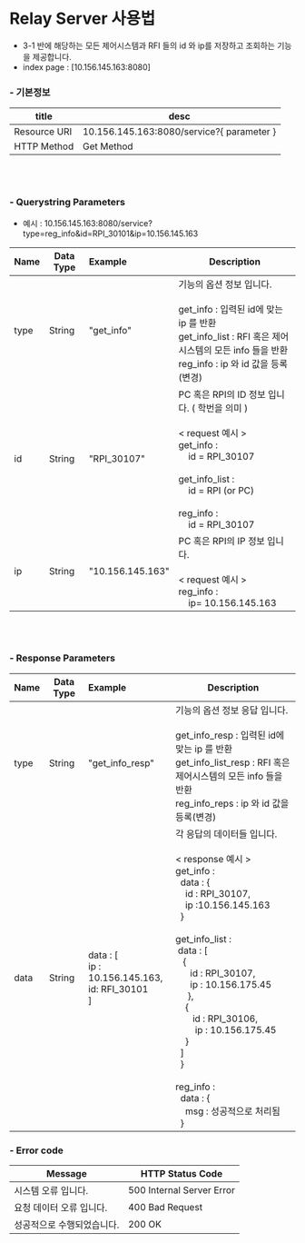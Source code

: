 # Relay Server 사용법

- 3-1 반에 해당하는 모든 제어시스템과 RFI 들의 id 와 ip를 저장하고 조회하는 기능을 제공합니다.
- index page : [10.156.145.163:8080] 



 ### - 기본정보

| title        | desc                                     |
| ------------ | ---------------------------------------- |
| Resource URI | 10.156.145.163:8080/service?{ parameter } |
| HTTP Method  | Get Method                               |
<br>
<br>

 ### - Querystring Parameters

- 예시 : 10.156.145.163:8080/service?type=reg_info&id=RPI_30101&ip=10.156.145.163 

| Name | Data Type | Example          | Description                              |
| ---- | --------- | :--------------- | ---------------------------------------- |
| type | String    | "get_info"       | 기능의 옵션 정보 입니다. <br><br> get_info : 입력된 id에 맞는 ip 를 반환<br>get_info_list : RFI 혹은 제어시스템의 모든 info 들을 반환 <br>reg_info : ip 와 id 값을 등록(변경) |
| id   | String    | "RPI_30107"      | PC 혹은 RPI의 ID 정보 입니다. ( 학번을 의미 ) <br>  <br> &lt; request 예시 &gt; <br> get_info : <br> &nbsp; &nbsp; id = RPI_30107 <br> <br> get_info_list : <br> &nbsp; &nbsp; id = RPI (or PC) <br> <br> reg_info : <br> &nbsp; &nbsp; id = RPI_30107 |
| ip   | String    | "10.156.145.163" | PC 혹은 RPI의 IP 정보 입니다. <br>  <br> &lt; request 예시 &gt; <br> reg_info : <br> &nbsp; &nbsp; ip= 10.156.145.163 |
<br>
<br>

 ### - Response Parameters

| Name | Data Type | Example                                  | Description                              |
| ---- | --------- | :--------------------------------------- | ---------------------------------------- |
| type | String    | "get_info_resp"                          | 기능의 옵션 정보 응답 입니다. <br><br> get_info_resp : 입력된 id에 맞는 ip 를 반환<br>get_info_list_resp : RFI 혹은 제어시스템의 모든 info 들을 반환 <br>reg_info_reps : ip 와 id 값을 등록(변경) |
| data | String    | data : [<br> ip : 10.156.145.163,<br> id: RFI_30101<br>] | 각 응답의 데이터들 입니다. <br> <br>  &lt; response 예시 &gt; <br> get_info :  <br>  &nbsp; data : { <br>&nbsp; &nbsp;  id : RPI_30107, <br> &nbsp; &nbsp; ip :10.156.145.163  <br> &nbsp; } <br><br> get_info_list : <br> &nbsp;data : [ <br> &nbsp;&nbsp;  { <br> &nbsp; &nbsp; &nbsp;  id : RPI_30107,  <br> &nbsp; &nbsp; &nbsp; ip : 10.156.175.45<br> &nbsp;&nbsp;&nbsp;&nbsp; }, <br> &nbsp; &nbsp; { &nbsp; &nbsp; <br> &nbsp;&nbsp;  &nbsp; &nbsp; id : RPI_30106, <br> &nbsp; &nbsp; &nbsp; &nbsp; ip : 10.156.175.45 <br> &nbsp; &nbsp; } <br> &nbsp; ]&nbsp; <br> &nbsp; } <br><br> reg_info :<br> &nbsp; data : { <br> &nbsp; &nbsp; msg : 성공적으로 처리됨  <br> &nbsp; } |

 ### - Error code

| Message        | HTTP Status Code          |
| -------------- | ------------------------- |
| 시스템 오류 입니다.    | 500 Internal Server Error |
| 요청 데이터 오류 입니다. | 400 Bad Request           |
| 성공적으로 수행되었습니다. | 200 OK                    |
